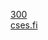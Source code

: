 [300](https://progress-bar.dev/1/?scale=300&width=200&color=babaca&suffix=/300%20solved)
<br>
[cses.fi](https://cses.fi/problemset)


